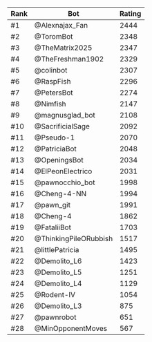 Rank|Bot|Rating
---|---|---
#1|@Alexnajax_Fan|2444
#2|@ToromBot|2348
#3|@TheMatrix2025|2347
#4|@TheFreshman1902|2329
#5|@colinbot|2307
#6|@RaspFish|2296
#7|@PetersBot|2274
#8|@Nimfish|2147
#9|@magnusglad_bot|2108
#10|@SacrificialSage|2092
#11|@Pseudo-1|2070
#12|@PatriciaBot|2048
#13|@OpeningsBot|2034
#14|@ElPeonElectrico|2031
#15|@pawnocchio_bot|1998
#16|@Cheng-4-NN|1994
#17|@pawn_git|1991
#18|@Cheng-4|1862
#19|@FataliiBot|1703
#20|@ThinkingPileORubbish|1517
#21|@littlePatricia|1495
#22|@Demolito_L6|1423
#23|@Demolito_L5|1251
#24|@Demolito_L4|1129
#25|@Rodent-IV|1054
#26|@Demolito_L3|875
#27|@pawnrobot|651
#28|@MinOpponentMoves|567
